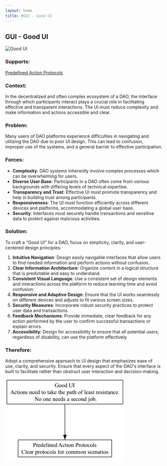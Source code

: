 ```yaml
---
layout: home
title: #GUI - Good UI
---
```


## GUI - Good UI

![Good UI](./output/illustration/good_ui_illustration_v3.png)

### Supports:
[Predefined Action Protocols](./predefined_action_protocols.html)

### Context:
In the decentralized and often complex ecosystem of a DAO, the interface through which participants interact plays a crucial role in facilitating effective and transparent interactions. The UI must reduce complexity and make information and actions accessible and clear.

### Problem:
Many users of DAO platforms experience difficulties in navigating and utilizing the DAO due to poor UI design. This can lead to confusion, improper use of the systems, and a general barrier to effective participation.

### Forces:
- **Complexity**: DAO systems inherently involve complex processes which can be overwhelming for users.
- **Diverse User Base**: Participants in a DAO often come from various backgrounds with differing levels of technical expertise.
- **Transparency and Trust**: Effective UI must promote transparency and help in building trust among participants.
- **Responsiveness**: The UI must function efficiently across different devices and platforms, accommodating a global user base.
- **Security**: Interfaces must securely handle transactions and sensitive data to protect against malicious activities.

### Solution:
To craft a "Good UI" for a DAO, focus on simplicity, clarity, and user-centered design principles:
1. **Intuitive Navigation**: Design easily navigable interfaces that allow users to find needed information and perform actions without confusion.
2. **Clear Information Architecture**: Organize content in a logical structure that is predictable and easy to understand.
3. **Consistent Visual Language**: Use a consistent set of design elements and interactions across the platform to reduce learning time and avoid confusion.
4. **Responsive and Adaptive Design**: Ensure that the UI works seamlessly on different devices and adjusts to fit various screen sizes.
5. **Security Measures**: Incorporate robust security practices to protect user data and transactions.
6. **Feedback Mechanisms**: Provide immediate, clear feedback for any action performed by the user to confirm successful transactions or explain errors.
7. **Accessibility**: Design for accessibility to ensure that all potential users, regardless of disability, can use the platform effectively.

### Therefore:
Adopt a comprehensive approach to UI design that emphasizes ease of use, clarity, and security. Ensure that every aspect of the DAO's interface is built to facilitate rather than obstruct user interaction and decision-making.



![Good UI](./output/good_ui_specific_graph_v3.png)